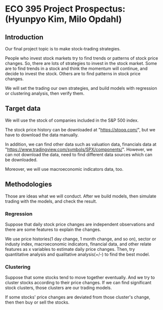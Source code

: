 ECO 395 Project Prospectus: (Hyunpyo Kim, Milo Opdahl)
================

Introduction
------------

Our final project topic is to make stock-trading strategies.

People who invest stock markets try to find trends or patterns of stock price changes. So, there are lots of strategies to invest in the stock market. Some are to find trends in a stock and think the momentum will continue, and decide to invest the stock. Others are to find patterns in stock price changes.

We will set the trading our own strategies, and build models with regression or clustering analysis, then verify them.

Target data
-----------

We will use the stock of companies included in the S&P 500 index.

The stock price history can be downloaded at "<https://stooq.com/>", but we have to download the data manually.

In addition, we can find other data such as valuation data, financials data at "<https://www.tradingview.com/symbols/SPX/components/>". However, we can not download the data, need to find different data sources which can be downloaded.

Moreover, we will use macroeconomic indicators data, too.

Methodologies
-------------

Those are ideas what we will conduct. After we build models, then simulate trading with the models, and check the result.

### Regression

Suppose that daily stock price changes are independent observations and there are some features to explain the changes.

We use price histories(1 day change, 1 month change, and so on), sector or industy index, macroeconomic indicators, financial data, and other relate features as x variables to estimate daily price changes. Then, try quantitative analysis and qualitative analysis(+/-) to find the best model.

### Clustering

Suppose that some stocks tend to move together eventually. And we try to cluster stocks according to their price changes. If we can find significant stock clusters, those clusters are our trading models.

If some stocks' price changes are deviated from those cluster's change, then then buy or sell the stocks.
